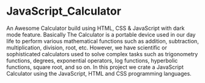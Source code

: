 # JavaScript_Calculator
An Awesome Calculator build using HTML, CSS &amp; JavaScript with  dark mode feature.
Basically The Calculator is a portable device used in our day life to perform various mathematical functions such as addition, subtraction, multiplication, division, root, etc. However, we have scientific or sophisticated calculators used to solve complex tasks such as trigonometry functions, degrees, exponential operators, log functions, hyperbolic functions, square root, and so on. 
In this project we crate a JavaScript Calculator using the JavaScript, HTML and CSS programming languages.
